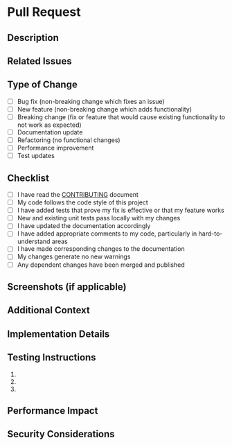 # Pull Request

## Description

<!-- Provide a brief description of the changes in this PR -->

## Related Issues

<!-- Link to any related issues using the format: Fixes #123, Addresses #456 -->

## Type of Change

<!-- Mark the appropriate option with an "x" -->

- [ ] Bug fix (non-breaking change which fixes an issue)
- [ ] New feature (non-breaking change which adds functionality)
- [ ] Breaking change (fix or feature that would cause existing functionality to not work as expected)
- [ ] Documentation update
- [ ] Refactoring (no functional changes)
- [ ] Performance improvement
- [ ] Test updates

## Checklist

<!-- Mark items with an "x" once completed -->

- [ ] I have read the [CONTRIBUTING](../CONTRIBUTING.md) document
- [ ] My code follows the code style of this project
- [ ] I have added tests that prove my fix is effective or that my feature works
- [ ] New and existing unit tests pass locally with my changes
- [ ] I have updated the documentation accordingly
- [ ] I have added appropriate comments to my code, particularly in hard-to-understand areas
- [ ] I have made corresponding changes to the documentation
- [ ] My changes generate no new warnings
- [ ] Any dependent changes have been merged and published

## Screenshots (if applicable)

<!-- Add screenshots to help explain your changes if relevant -->

## Additional Context

<!-- Add any other context about the PR here -->

## Implementation Details

<!-- Provide more detailed information about the implementation if needed -->

## Testing Instructions

<!-- Provide instructions for reviewers to test your changes -->

1.
2.
3.

## Performance Impact

<!-- Describe any performance impacts this change might have -->

## Security Considerations

<!-- Describe any security implications this change might have -->
